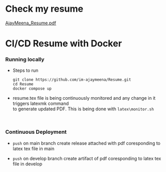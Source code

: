 # Check my resume

[AjayMeena_Resume.pdf](https://github.com/im-ajaymeena/Resume/releases/download/latest/AjayMeena_Resume.pdf)


# CI/CD Resume with Docker

### Running locally
- Steps to run
    ``` 
    git clone https://github.com/im-ajaymeena/Resume.git 
    cd Resume 
    docker compose up 
    ```
- resume.tex file is being continuously monitored and any change in it triggers latexmk command <br />  to generate updated PDF. This is being done with ```latex\monitor.sh```

<br />

### Continuous Deployment
- `push` on main branch create release attached with pdf coresponding to latex tex file in main

- `push` on develop branch create artifact of pdf coresponding to latex tex file in develop
